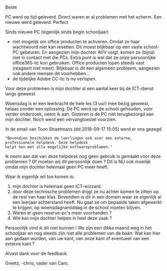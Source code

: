 Beste

PC werd op tijd geleverd. Direct waren er al problemen met het scherm. Een nieuwe werd geleverd. Perfect

Sinds nieuwe PC (eigenlijk sinds begin schooljaar)
- niet mogelijk om office producten te activeren. Omdat ze haar wachtwoord niet kan resetten. Dit moest blijkbaar op een vaste school-PC gebeuren. En aangezien mijn dochter AVV volgt, komen ze (bijna) niet in contact met die PCs. Extra punt is wel dat ze onze persoonlijke office365-lic kon gebruiken. Office producten lopen steeds vast (reageert niet meer). Blijkbaar is dit een algemeen probleem, aangezien ook andere mensen dit voorhebben...
- de tijdelijke Adobe CC-lic is nu verlopen.

Voor deze problemen is mijn dochter al een aantal keer bij de ICT-dienst langs geweest. 

Woensdag is er een leerkracht de hele les (3 uur) mee bezig geweest, helaas zonder een oplossing. De PC werd op de school gehouden, voor verder onderzoek, neem ik aan. Gisteren is de PC niet terugbezorgd aan mijn dochter. Noch werd een vervangtoestel voorzien. 

In de email van Toon Straetmans (dd 2018-09-17 15:05) werd er ons gezegd

    "Bovendien beschikken de leerlingen ook over een externe, professionele helpdesk. Deze helpdesk 
    helpt hen met alle mogelijke softwareproblemen."
    
Ik neem aan dat van deze helpdesk nog geen gebruik is gemaakt voor deze problemen ? Of moeten wij dit persoonlijk doen ?
Dit is NU ook moeilijk omdat mijn dochter helemaal geen PC meer heeft.

Waar ik eigenlijk wil toe komen is:
1. mijn dochter is helemaal geen ICT-wizzard.
2. door deze technische problemen drijgt ze nu achter komen te zitten op de rest van haar klas. Bovendien is dit in een domein waar ze eigenlijk al een leerjaar achterstand heeft. Nu gaat ze om bepaalde taken afgewerkt te krijgen, op woensdagnamiddag in de school moeten blijven.
3. Waren er geen reserve-pc's meer voorhanden ?
4. Wie kan mijn dochter helpen in heel deze zaak ?

Persoonlijk vind ik dit niet kunnen ! We zijn een dikke maand weg in het schooljaar en nog steeds zijn niet alle problemen van de baan. Wat kan hier aan gedaan worden, van uw kant, van onze kant of eventueel van een externe kant ?

Alvast dank voor de feedback.

Greetz,
-chris, vader van Caro.
